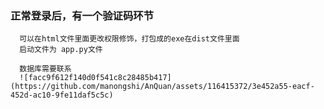 ### 正常登录后，有一个验证码环节
      可以在html文件里面更改权限修饰，打包成的exe在dist文件里面
      启动文件为 app.py文件

      数据库需要联系  
      ![facc9f612f140d0f541c8c28485b417](https://github.com/manongshi/AnQuan/assets/116415372/3e452a55-eacf-452d-ac10-9fe11daf5c5c)

